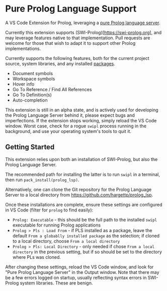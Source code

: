 # Pure Prolog Language Support

A VS Code Extension for Prolog, leveraging a [pure Prolog language server](https://github.com/hargettp/prolog_lsp).

Currently this extension supports (SWI-Prolog)[https://swi-prolog.org], and may leverage features native to that implementation. Pull requests are welcome for those that wish to adapt it to support other Prolog implementations.

Currently supports the following features, both for the current project source, system libraries, and any installed [packages](https://www.swi-prolog.org/pack/list).

* Document symbols
* Workspace symbols
* Hover info
* Go To Reference / Find All References
* Go To Definition(s)
* Auto-completion

This extension is still in an alpha state, and is actively used for developing the Prolog Language Server behind it, please expect bugs and imperfections. If the extension stops working, simply reload the VS Code window. Worst case, check for a rogue `swipl` process running in the background, and use your operating system's tools to quit it.

## Getting Started

This extension relies upon both an installation of SWI-Prolog, but also the Prolog Language Server. 

The recommended path for installing the latter is to run `swipl` in a terminal, then run `pack_install(prolog_lsp)`.

Alternatively, one can clone the Git repository for the Prolog Language Server to a local directory from <https://github.com/hargettp/prolog_lsp>.

Once these installations are complete, ensure these settings are configured in VS Code (filter for `prolog` to find easily):

* `Prolog: Executable` - this should be the full path to the installed `swipl` executable for running Prolog applications
* `Prolog > Pls : Load From` - if PLS installed as a package, leave the default `From a globablly installed package` as the selection; if cloned to a local directory, choose `From a local directory`
* `Prolog > Pls: Local Directory` - only needed if chose `From a local directory` in the previous setting, but if so should be set to the directory where PLs was cloned.

After changing these settings, reload the VS Code window, and look for "Pure Prolog Language Server" in the Output window. Note that there may be a few errors logged on startup, usually reflecting syntax errors in SWI-Prolog system libraries. These are benign.

